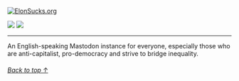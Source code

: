 [![ElonSucks.org](https://i.imgur.com/SU9w4B3.png)](https://elonsucks.org)

[![](https://img.shields.io/badge/License-APGL-green.svg?logo=internetarchive&logoColor=white&labelColor=464646&style=for-the-badge)](LICENSE)
[![](https://img.shields.io/uptimerobot/ratio/m793122693-9a5ff3639e0f1fb1d48fb53b?logo=audiomack&logoColor=white&labelColor=464646&style=for-the-badge)](https://status.elonsucks.org)

---

An English-speaking Mastodon instance for everyone, especially those who are anti-capitalist, pro-democracy and strive to bridge inequality.

###### [Back to top ↑](https://github.com/elon-sucks/elonsucks.org#)
